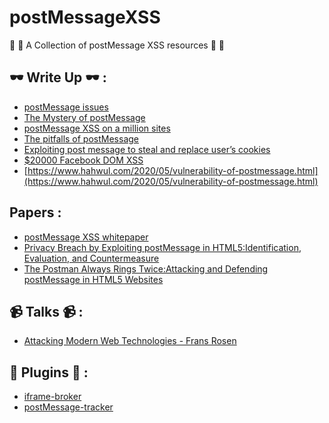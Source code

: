 # postMessageXSS

 🥳 🥳 A Collection of postMessage XSS resources 🥳 🥳 

## 🕶 Write Up 🕶 :

- [postMessage issues](https://github.com/EdOverflow/bugbountywiki/wiki/postMessage-issues)
- [The Mystery of postMessage](https://ngailong.wordpress.com/2018/02/13/the-mystery-of-postmessage/)
- [postMessage XSS on a million sites
](https://labs.detectify.com/2016/12/15/postmessage-xss-on-a-million-sites/)
- [The pitfalls of postMessage
](https://labs.detectify.com/2016/12/08/the-pitfalls-of-postmessage/)
- [Exploiting post message to steal and replace user’s cookies](https://medium.com/bugbountywriteup/exploiting-post-message-to-steal-users-cookies-7df43a00289a)
- [$20000 Facebook DOM XSS
](https://vinothkumar.me/20000-facebook-dom-xss/#fn:1)
- [https://www.hahwul.com/2020/05/vulnerability-of-postmessage.html](https://www.hahwul.com/2020/05/vulnerability-of-postmessage.html)


## Papers :
- [postMessage XSS whitepaper](https://docs.ioin.in/writeup/www.exploit-db.com/_docs_40287_pdf/index.pdf)
- [Privacy Breach by Exploiting postMessage in HTML5:﻿Identification, Evaluation, and Countermeasure](https://csis.gmu.edu/ksun/publications/postmessage-asiaccs16.pdf)
- [The Postman Always Rings Twice:﻿Attacking and Defending postMessage in HTML5 Websites](https://www.cs.utexas.edu/~shmat/shmat_ndss13postman.pdf)

##  📹 Talks 📹 :
-  [Attacking Modern Web Technologies - Frans Rosen](https://www.youtube.com/watch?v=oJCCOnF25JU)

## 🎩 Plugins 🎩 : 

- [iframe-broker](https://github.com/vinothsparrow/iframe-broker)
- [postMessage-tracker](https://github.com/fransr/postMessage-tracker/tree/master/chrome)
